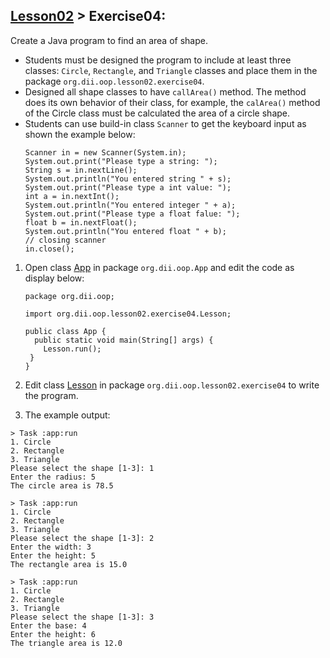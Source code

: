 ## [Lesson02](index.md) > Exercise04:

Create a Java program to find an area of shape.
* Students must be designed the program to include at least three classes: `Circle`, `Rectangle`, and `Triangle` classes and place them in the package `org.dii.oop.lesson02.exercise04`.
* Designed all shape classes to have `callArea()` method. The method does its own behavior of their class, for example, the `calArea()` method of the Circle class must be calculated the area of a circle shape.
* Students can use build-in class `Scanner` to get the keyboard input as shown the example below:
  ```
  Scanner in = new Scanner(System.in);
  System.out.print("Please type a string: ");
  String s = in.nextLine();
  System.out.println("You entered string " + s);
  System.out.print("Please type a int value: ");
  int a = in.nextInt();
  System.out.println("You entered integer " + a);
  System.out.print("Please type a float falue: ");
  float b = in.nextFloat();
  System.out.println("You entered float " + b);
  // closing scanner
  in.close();
  ```

1. Open class [App](../../app/src/main/java/org/dii/oop/App.java) in package `org.dii.oop.App` and edit the code as display below: 
   ```
   package org.dii.oop;

   import org.dii.oop.lesson02.exercise04.Lesson;

   public class App {
     public static void main(String[] args) {
       Lesson.run();
    }
   }
   ```

2. Edit class  [Lesson](../../app/src/main/java/org/dii/oop/lesson02/exercise04/Lesson.java) in package `org.dii.oop.lesson02.exercise04` to write the program.


3. The example output:
```
> Task :app:run
1. Circle
2. Rectangle
3. Triangle
Please select the shape [1-3]: 1
Enter the radius: 5
The circle area is 78.5
```
```
> Task :app:run
1. Circle
2. Rectangle
3. Triangle
Please select the shape [1-3]: 2
Enter the width: 3
Enter the height: 5
The rectangle area is 15.0
```
```
> Task :app:run
1. Circle
2. Rectangle
3. Triangle
Please select the shape [1-3]: 3
Enter the base: 4
Enter the height: 6
The triangle area is 12.0
```
